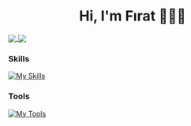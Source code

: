 <h1 align="center">Hi, I'm Fırat 👾👨‍💻</h1>

<a href="https://github.com/firatksee?tab=repositories">
<img align="center" src="https://github-readme-stats-sigma-five.vercel.app/api?username=firatksee&include_all_commits=true&count_private=true&show_icons=true&theme=transparent&hide_border=true" >
</a>

<a href="https://github.com/firatksee?tab=repositories">
<img align="center" src="https://github-readme-stats-sigma-five.vercel.app/api/top-langs/?username=firatksee&langs_count=10&layout=compact" >
</a>

### Skills


[![My Skills](https://skills.thijs.gg/icons?i=python,html,css,js,react,typescript,bootstrap,&theme=dark)](https://vineethtrv.github.io)


### Tools


[![My Tools](https://skills.thijs.gg/icons?i=vscode,git,firebase)](https://vineethtrv.github.io)
